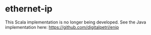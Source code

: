 ethernet-ip
===========

This Scala implementation is no longer being developed. See the Java implementation here: https://github.com/digitalpetri/enip
